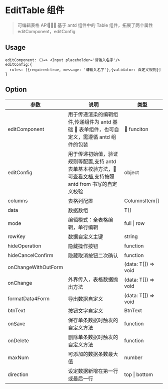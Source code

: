 # EditTable 组件

> 可编辑表格 API 基于 antd 组件中的 Table 组件，拓展了两个属性 editComponent，editConfig

## Usage

```
editComponent: ()=> <Input placeholder='请输入名字'/>
editConfig:{
  rules: [{required:true, message: '请输入名字'},{validator: 自定义规则}]
}
```

## Option

| 参数                | 说明                                                                                                                                                 | 类型                |
| ------------------- | ---------------------------------------------------------------------------------------------------------------------------------------------------- | ------------------- |
| editComponent       | 用于传递渲染的编辑组件,传递组件为 antd 基础  表单组件，也可自定义，需遵循 antd 组件的包装                                                            |  funciton           |
| editConfig          | 用于传递初始值，验证规则等配置,支持 antd 表单基本校验方法， 可[查看文档](https://ant.design/components/form-cn/),支持按照 antd from 书写的自定义校验 | object              |
| columns             | 表格列配置                                                                                                                                           | ColumnsItem<T>[]    |
| data                | 数据数组                                                                                                                                             | T[]                 |
| mode                | 编辑模式：全表格编辑，单行编辑                                                                                                                       | full \| row         |
| rowKey              | 数据自定义主键                                                                                                                                       | string              |
| hideOperation       | 隐藏操作按钮                                                                                                                                         | function            |
| hideCancelConfirm   | 隐藏取消按钮二次确认                                                                                                                                 | function            |
| onChangeWithOutForm |                                                                                                                                                      | (data: T[]) => void |
| onChange            | 外界传入，表格数据抛出方法                                                                                                                           | (data: T[]) => void |
| formatData4Form     | 导出数据自定义                                                                                                                                       | (data: T[]) => void |
| btnText             | 按钮文字自定义                                                                                                                                       | BtnText             |
| onSave              | 保存单条数据时触发的自定义方法                                                                                                                       | function            |
| onDelete            | 删除单条数据时触发的自定义方法                                                                                                                       | function            |
| maxNum              | 可添加的数据条数最大值                                                                                                                               | number              |
| direction           | 设定数据新增在第一行或最后一行                                                                                                                       | top \| bottom       |
